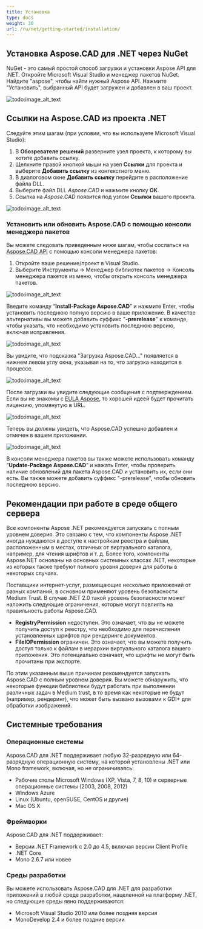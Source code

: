 ```yaml
---
title: Установка
type: docs
weight: 30
url: /ru/net/getting-started/installation/
---
```


## **Установка Aspose.CAD для .NET через NuGet**

NuGet - это самый простой способ загрузки и установки Aspose API для .NET. Откройте Microsoft Visual Studio и менеджер пакетов NuGet. Найдите "aspose", чтобы найти нужный Aspose API. Нажмите "Установить", выбранный API будет загружен и добавлен в ваш проект.

![todo:image_alt_text](/cad/_assets/install/installation_1.png)

## **Ссылки на Aspose.CAD из проекта .NET**

Следуйте этим шагам (при условии, что вы используете Microsoft Visual Studio):

1. В **Обозревателе решений** разверните узел проекта, к которому вы хотите добавить ссылку.
1. Щелкните правой кнопкой мыши на узел **Ссылки** для проекта и выберите **Добавить ссылку** из контекстного меню.
1. В диалоговом окне **Добавить ссылку** перейдите в расположение файла DLL.
1. Выберите файл DLL *Aspose.CAD* и нажмите кнопку **ОК**.
1. Ссылка на *Aspose.CAD* появится под узлом **Ссылки** вашего проекта.

![todo:image_alt_text](/cad/_assets/install/installation_2.png)

### **Установить или обновить Aspose.CAD с помощью консоли менеджера пакетов**

Вы можете следовать приведенным ниже шагам, чтобы сослаться на [Aspose.CAD API](https://www.nuget.org/packages/Aspose.CAD/) с помощью консоли менеджера пакетов:

1. Откройте ваше решение/проект в Visual Studio.
1. Выберите Инструменты -> Менеджер библиотек пакетов -> Консоль менеджера пакетов из меню, чтобы открыть консоль менеджера пакетов.

![todo:image_alt_text](/cad/_assets/install/installation_3.png)

Введите команду “**Install-Package Aspose.CAD**” и нажмите Enter, чтобы установить последнюю полную версию в ваше приложение. В качестве альтернативы вы можете добавить суффикс "**-prerelease**" к команде, чтобы указать, что необходимо установить последнюю версию, включая исправления.

![todo:image_alt_text](/cad/_assets/install/installation_4.png)

Вы увидите, что подсказка "Загрузка Aspose.CAD..." появляется в нижнем левом углу окна, указывая на то, что загрузка находится в процессе.

![todo:image_alt_text](/cad/_assets/install/installation_5.png)

После загрузки вы увидите следующие сообщения с подтверждением. Если вы не знакомы с [EULA Aspose](https://about.aspose.com/legal/eula), то хорошей идеей будет прочитать лицензию, упомянутую в URL.

![todo:image_alt_text](/cad/_assets/install/installation_6.png)

Теперь вы должны увидеть, что Aspose.CAD успешно добавлен и отмечен в вашем приложении.

![todo:image_alt_text](/cad/_assets/install/installation_7.png)

В консоли менеджера пакетов вы также можете использовать команду “**Update-Package Aspose.CAD**” и нажать Enter, чтобы проверить наличие обновлений для пакета Aspose.CAD и установить их, если они есть. Вы также можете добавить суффикс "-prerelease", чтобы обновить последнюю версию.

## **Рекомендации при работе в среде общего сервера**

Все компоненты Aspose .NET рекомендуется запускать с полным уровнем доверия. Это связано с тем, что компоненты Aspose .NET иногда нуждаются в доступе к настройкам реестра и файлам, расположенным в местах, отличных от виртуального каталога, например, для чтения шрифтов и т. д. Более того, компоненты Aspose.NET основаны на основных системных классах .NET, некоторые из которых также требуют полного уровня доверия для работы в некоторых случаях.

Поставщики интернет-услуг, размещающие несколько приложений от разных компаний, в основном применяют уровень безопасности Medium Trust. В случае .NET 2.0 такой уровень безопасности может наложить следующие ограничения, которые могут повлиять на правильность работы Aspose.CAD.

- **RegistryPermission** недоступен. Это означает, что вы не можете получить доступ к реестру, что необходимо для перечисления установленных шрифтов при рендеринге документов.
- **FileIOPermission** ограничен. Это означает, что вы можете получить доступ только к файлам в иерархии виртуального каталога вашего приложения. Это потенциально означает, что шрифты не могут быть прочитаны при экспорте.

По этим указанным выше причинам рекомендуется запускать Aspose.CAD с полным уровнем доверия. Вы можете обнаружить, что некоторые функции библиотеки будут работать при выполнении различных задач в Medium trust, в то время как некоторые не будут (например, рендеринг), что может быть вызвано вызовами к GDI+ для обработки изображений.

## **Системные требования**

### **Операционные системы**

Aspose.CAD для .NET поддерживает любую 32-разрядную или 64-разрядную операционную систему, на которой установлены .NET или Mono framework, включая, но не ограничиваясь:

- Рабочие столы Microsoft Windows (XP, Vista, 7, 8, 10) и серверные операционные системы (2003, 2008, 2012)
- Windows Azure
- Linux (Ubuntu, openSUSE, CentOS и другие)
- Mac OS X

### **Фреймворки**

Aspose.CAD для .NET поддерживает:

- Версии .NET Framework с 2.0 до 4.5, включая версии Client Profile
- .NET Core
- Mono 2.6.7 или новее

### **Среды разработки**

Вы можете использовать Aspose.CAD для .NET для разработки приложений в любой среде разработки, нацеленной на платформу .NET, но следующие среды явно поддерживаются:

- Microsoft Visual Studio 2010 или более поздняя версия
- MonoDevelop 2.4 и более поздние версии
